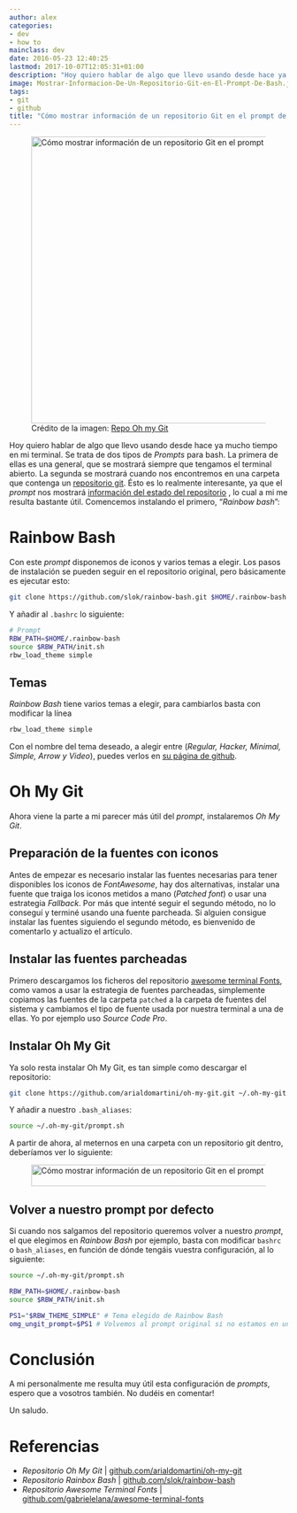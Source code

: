 ```yaml
---
author: alex
categories:
- dev
- how to
mainclass: dev
date: 2016-05-23 12:40:25
lastmod: 2017-10-07T12:05:31+01:00
description: "Hoy quiero hablar de algo que llevo usando desde hace ya mucho tiempo  en mi terminal. Se trata de dos tipos de Prompts para bash. La primera de ellas  es una general, que se mostrará siempre que tengamos el terminal abierto. La  segunda se mostrará cuando nos encontremos en una carpeta que contenga un repositorio  git. \xC9sto es lo realmente interesante, ya que el prompt nos mostrará información  del estado del repositorio, lo cual a mi me resulta bastante útil. Comencemos instalando el primero, Rainbow bash"
image: Mostrar-Informacion-De-Un-Repositorio-Git-en-El-Prompt-De-Bash.jpg
tags:
- git
- github
title: "Cómo mostrar información de un repositorio Git en el prompt de tu terminal"
---
```


<figure>
    <a href="/img/Mostrar-Informacion-De-Un-Repositorio-Git-en-El-Prompt-De-Bash.jpg"><img sizes="(min-width: 823px) 823px, 100vw" on="tap:lightbox1" role="button" tabindex="0" layout="responsive" src="/img/Mostrar-Informacion-De-Un-Repositorio-Git-en-El-Prompt-De-Bash.jpg" title="Cómo mostrar información de un repositorio Git en el prompt de tu terminal" alt="Cómo mostrar información de un repositorio Git en el prompt de tu terminal" width="823px" height="518px" /></a>
    <span class="image-credit">Crédito de la imagen: <a href="https://github.com/arialdomartini/oh-my-git" target="_blank" title="Repo Oh my Git">Repo Oh my Git</a></span>
</figure>


Hoy quiero hablar de algo que llevo usando desde hace ya mucho tiempo en mi terminal. Se trata de dos tipos de _Prompts_ para bash. La primera de ellas es una general, que se mostrará siempre que tengamos el terminal abierto. La segunda se mostrará cuando nos encontremos en una carpeta que contenga un [repositorio git](/git "Tutoriales sobre Git"). Ésto es lo realmente interesante, ya que el _prompt_ nos mostrará [información del estado del repositorio](https://elbauldelprogramador.com/mini-tutorial-y-chuleta-de-comandos-git/ "Chuleta de comandos Git")  , lo cual a mi me resulta bastante útil. Comencemos instalando el primero, “_Rainbow bash_”:

<!--more--><!--ad-->

# Rainbow Bash

Con este _prompt_ disponemos de iconos y varios temas a elegir. Los pasos de instalación se pueden seguir en el repositorio original, pero básicamente es ejecutar esto:

```bash
git clone https://github.com/slok/rainbow-bash.git $HOME/.rainbow-bash
```

Y añadir al `.bashrc` lo siguiente:

```bash
# Prompt
RBW_PATH=$HOME/.rainbow-bash
source $RBW_PATH/init.sh
rbw_load_theme simple
```

## Temas

_Rainbow Bash_ tiene varios temas a elegir, para cambiarlos basta con modificar la línea

```bash
rbw_load_theme simple
```

Con el nombre del tema deseado, a alegir entre (_Regular, Hacker, Minimal, Simple, Arrow y Video_), puedes verlos en [su página de github](https://github.com/slok/rainbow-bash/tree/master/themes).

# Oh My Git

Ahora viene la parte a mi parecer más útil del _prompt_, instalaremos _Oh My Git_.

## Preparación de la fuentes con iconos

Antes de empezar es necesario instalar las fuentes necesarias para tener disponibles los iconos de _FontAwesome_, hay dos alternativas, instalar una fuente que traiga los iconos metidos a mano (_Patched font_) o usar una estrategia _Fallback_. Por más que intenté seguir el segundo método, no lo conseguí y terminé usando una fuente parcheada. Si alguien consigue instalar las fuentes siguiendo el segundo método, es bienvenido de comentarlo y actualizo el artículo.

## Instalar las fuentes parcheadas

Primero descargamos los ficheros del repositorio [awesome terminal Fonts](https://github.com/gabrielelana/awesome-terminal-fonts), como vamos a usar la estrategia de fuentes parcheadas, simplemente copiamos las fuentes de la carpeta `patched` a la carpeta de fuentes del sistema y cambiamos el tipo de fuente usada por nuestra terminal a una de ellas. Yo por ejemplo uso _Source Code Pro_.

## Instalar Oh My Git

Ya solo resta instalar Oh My Git, es tan simple como descargar el repositorio:

```bash
git clone https://github.com/arialdomartini/oh-my-git.git ~/.oh-my-git
```

Y añadir a nuestro `.bash_aliases`:

```bash
source ~/.oh-my-git/prompt.sh
```

A partir de ahora, al meternos en una carpeta con un repositorio git dentro, deberíamos ver lo siguiente:

<figure>
    <a href="/img/ohmygitprompt.png"><img sizes="(min-width: 527px) 527px, 100vw" on="tap:lightbox1" role="button" tabindex="0" layout="responsive" src="/img/ohmygitprompt.png" title="Cómo mostrar información de un repositorio Git en el prompt de tu terminal" alt="Cómo mostrar información de un repositorio Git en el prompt de tu terminal" width="527px" height="39px" /></a>
</figure>

## Volver a nuestro prompt por defecto

Si cuando nos salgamos del repositorio queremos volver a nuestro _prompt_, el que elegimos en _Rainbow Bash_ por ejemplo, basta con modificar `bashrc` o `bash_aliases`, en función de dónde tengáis vuestra configuración, al lo siguiente:

```bash
source ~/.oh-my-git/prompt.sh

RBW_PATH=$HOME/.rainbow-bash
source $RBW_PATH/init.sh

PS1="$RBW_THEME_SIMPLE" # Tema elegido de Rainbow Bash
omg_ungit_prompt=$PS1 # Volvemos al prompt original si no estamos en un repo
```

# Conclusión

A mi personalmente me resulta muy útil esta configuración de _prompts_, espero que a vosotros también. No dudéis en comentar!

Un saludo.

# Referencias

- _Repositorio Oh My Git_ \| [github.com/arialdomartini/oh-my-git](https://github.com/arialdomartini/oh-my-git "Repo Oh my Git")
- _Repositorio Rainbox Bash_ \| [github.com/slok/rainbow-bash](https://github.com/slok/rainbow-bash "Repositorio Rainbox Bash")
- _Repositorio Awesome Terminal Fonts_ \| [github.com/gabrielelana/awesome-terminal-fonts](https://github.com/gabrielelana/awesome-terminal-fonts "Repositorio Awesome Terminal Fonts")
